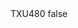 <?xml version="1.0" encoding="UTF-8"?>
<CustomMetadata xmlns="http://soap.sforce.com/2006/04/metadata">
    <label>TXU480</label>
    <protected>false</protected>
</CustomMetadata>
